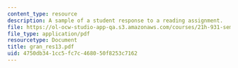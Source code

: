 ```yaml
---
content_type: resource
description: A sample of a student response to a reading assignment.
file: https://ol-ocw-studio-app-qa.s3.amazonaws.com/courses/21h-931-seminar-in-historical-methods-spring-2004/4750db341cc5fc7c468050f8253c7162_gran_res13.pdf
file_type: application/pdf
resourcetype: Document
title: gran_res13.pdf
uid: 4750db34-1cc5-fc7c-4680-50f8253c7162
---
```

